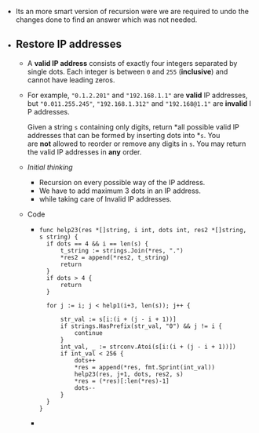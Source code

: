 - Its an more smart version of recursion were we are required to undo the changes done to find an answer which was not needed.
- ## Restore IP addresses
	- A **valid IP address** consists of exactly four integers separated by single dots. Each integer is between `0` and `255` (**inclusive**) and cannot have leading zeros.
	- For example, `"0.1.2.201"` and `"192.168.1.1"` are **valid** IP addresses, but `"0.011.255.245"`, `"192.168.1.312"` and `"192.168@1.1"` are **invalid** IP addresses.
	  
	  Given a string `s` containing only digits, return *all possible valid IP addresses that can be formed by inserting dots into *`s`. You are **not** allowed to reorder or remove any digits in `s`. You may return the valid IP addresses in **any** order.
	- _Initial thinking_
		- Recursion on every possible way of the IP address.
		- We have to add maximum 3 dots in an IP address.
		- while taking  care of Invalid IP addresses.
	- Code
		- ```
		  func help23(res *[]string, i int, dots int, res2 *[]string, s string) {
		  	if dots == 4 && i == len(s) {
		  		t_string := strings.Join(*res, ".")
		  		*res2 = append(*res2, t_string)
		  		return
		  	}
		  	if dots > 4 {
		  		return
		  	}
		  
		  	for j := i; j < help1(i+3, len(s)); j++ {
		  
		  		str_val := s[i:(i + (j - i + 1))]
		  		if strings.HasPrefix(str_val, "0") && j != i {
		  			continue
		  		}
		  		int_val, _ := strconv.Atoi(s[i:(i + (j - i + 1))])
		  		if int_val < 256 {
		  			dots++
		  			*res = append(*res, fmt.Sprint(int_val))
		  			help23(res, j+1, dots, res2, s)
		  			*res = (*res)[:len(*res)-1]
		  			dots--
		  		}
		  	}
		  }
		  ```
		-